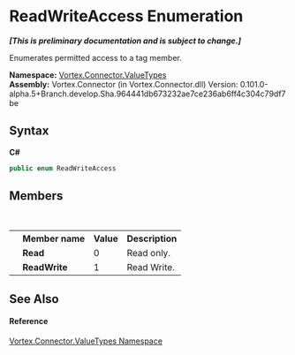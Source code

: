 # ReadWriteAccess Enumeration
 _**\[This is preliminary documentation and is subject to change.\]**_

Enumerates permitted access to a tag member.

**Namespace:**&nbsp;<a href="N_Vortex_Connector_ValueTypes.md">Vortex.Connector.ValueTypes</a><br />**Assembly:**&nbsp;Vortex.Connector (in Vortex.Connector.dll) Version: 0.101.0-alpha.5+Branch.develop.Sha.964441db673232ae7ce236ab6ff4c304c79df7be

## Syntax

**C#**<br />
``` C#
public enum ReadWriteAccess
```


## Members
&nbsp;<table><tr><th></th><th>Member name</th><th>Value</th><th>Description</th></tr><tr><td /><td target="F:Vortex.Connector.ValueTypes.ReadWriteAccess.Read">**Read**</td><td>0</td><td>Read only.</td></tr><tr><td /><td target="F:Vortex.Connector.ValueTypes.ReadWriteAccess.ReadWrite">**ReadWrite**</td><td>1</td><td>Read Write.</td></tr></table>

## See Also


#### Reference
<a href="N_Vortex_Connector_ValueTypes.md">Vortex.Connector.ValueTypes Namespace</a><br />